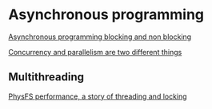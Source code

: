 # Asynchronous programming

[Asynchronous programming blocking and non blocking](https://luminousmen.com/post/asynchronous-programming-blocking-and-non-blocking)

[Concurrency and parallelism are two different things](https://luminousmen.com/post/concurrency-and-parallelism-are-different)

## Multithreading

[PhysFS performance, a story of threading and locking](https://mropert.github.io/2020/07/26/threading_with_physfs/)